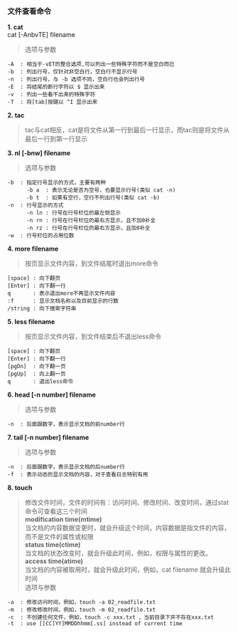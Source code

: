 ### 文件查看命令

**1. cat**    
cat [-AnbvTE] filename         

> 选项与参数      

```
-A	: 相当于-vET的整合选项,可以列出一些特殊字符而不是空白而已      
-b	: 列出行号，仅针对非空白行，空白行不显示行号         
-n	: 列出行号，与 -b 选项不同，空白行也会列出行号     
-E	: 将结尾的断行字符以 $ 显示出来           
-v	: 列出一些看不出来的特殊字符              
-T	: 将[tab]按键以 ^I 显示出来            
```

**2. tac**    

> tac与cat相反，cat是将文件从第一行到最后一行显示，而tac则是将文件从最后一行到第一行显示

**3. nl [-bnw] filename**   

> 选项与参数         
```
-b	: 指定行号显示的方式，主要有两种            
	  -b a	: 表示无论是否为空号，也要显示行号(类似 cat -n)          
	  -b t	: 如果有空行，空行不列出行号(类似 cat -b)      
-n	: 行号显示的方式           
	  -n ln	: 行号在行号栏位的最左侧显示        
	  -n rn	: 行号在行号栏位的最右方显示，且不加0补全          
	  -n rz : 行号在行号栏位的最右方显示，且加0补全           
-w	: 行号栏位的占用位数         
```

**4. more	filename**   

> 按页显示文件内容，到文件结尾时退出more命令       
```
[space]	: 向下翻页     
[Enter]	: 向下翻一行          
q		: 表示退出more不再显示文件内容           
:f		: 显示文档名称以及目前显示的行数          
/string	: 向下搜索字符串        
```	

**5. less filename**   

> 按页显示文件内容，到文件结束后不退出less命令       
```
[space]	: 向下翻页        
[Enter]	: 向下翻一行    
[pgDn]	: 向下翻一页       
[pgUp]	: 向上翻一页     
q		: 退出less命令           
```

**6. head [-n number] filename**    

> 选项与参数      
```
-n	: 后面跟数字，表示显示文档的前number行     
```

**7. tail [-n number] filename**   

> 选项与参数         
```
-n	: 后面跟数字，表示显示文档的后number行          
-f	: 表示动态的显示文档的内容，对于查看日志特别有用        
```

**8. touch**    

> 修改文件时间，文件的时间有：访问时间、修改时间、改变时间，通过stat命令可查看这三个时间         
**modification time(mtime)**    
	当文档的内容数据变更时，就会升级这个时间，内容数据是指文件的内容，而不是文件的属性或权限       
**status time(ctime)**    
	当文档的状态改变时，就会升级此时间，例如，权限与属性的更改。      
**access time(atime)**      
	当文档的内容被取用时，就会升级此时间，例如，cat filename 就会升级此时间           
> 选项与参数        
```
-a	: 修改访问时间，例如，touch -a 02_readfile.txt           
-m	: 修改修改时间，例如，touch -m 02_readfile.txt             
-c	: 不创建任何文件，例如，touch -c xxx.txt ，当前目录下并不存在xxx.txt        
-t	: use [[CC]YY]MMDDhhmm[.ss] instead of current time          
```



